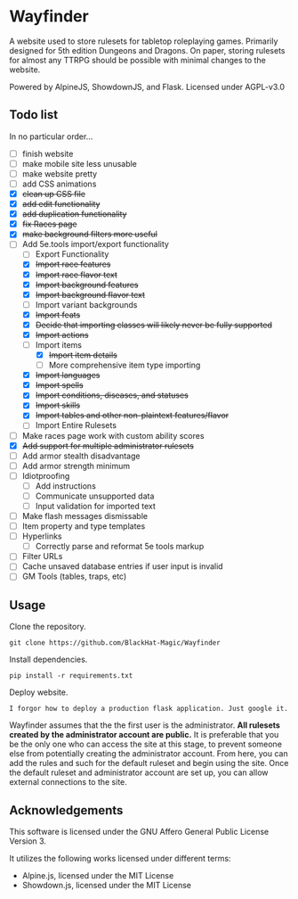 # Wayfinder

A website used to store rulesets for tabletop roleplaying games. Primarily designed for 5th edition Dungeons and Dragons. On paper, storing rulesets for almost any TTRPG should be possible with minimal changes to the website.

Powered by AlpineJS, ShowdownJS, and Flask.
Licensed under AGPL-v3.0

## Todo list

In no particular order...

 - [ ] finish website
 - [ ] make mobile site less unusable
 - [ ] make website pretty
 - [ ] add CSS animations
 - [x] ~~clean up CSS file~~
 - [X] ~~add edit functionality~~
 - [X] ~~add duplication functionality~~
 - [x] ~~fix Races page~~
 - [x] ~~make background filters more useful~~
 - [ ] Add 5e.tools import/export functionality
     - [ ] Export Functionality
     - [X] ~~Import race features~~
     - [X] ~~Import race flavor text~~
     - [X] ~~Import background features~~
     - [X] ~~Import background flavor text~~
     - [ ] Import variant backgrounds
     - [X] ~~Import feats~~
     - [X] ~~Decide that importing classes will likely never be fully supported~~
     - [X] ~~Import actions~~
     - [ ] Import items
         - [X] ~~Import item details~~
         - [ ] More comprehensive item type importing
     - [X] ~~Import languages~~
     - [X] ~~Import spells~~
     - [X] ~~Import conditions, diseases, and statuses~~
     - [X] ~~Import skills~~
     - [X] ~~Import tables and other non-plaintext features/flavor~~
     - [ ] Import Entire Rulesets
 - [ ] Make races page work with custom ability scores
 - [x] ~~Add support for multiple administrator rulesets~~
 - [ ] Add armor stealth disadvantage
 - [ ] Add armor strength minimum
 - [ ] Idiotproofing
     - [ ] Add instructions
     - [ ] Communicate unsupported data
     - [ ] Input validation for imported text
 - [ ] Make flash messages dismissable
 - [ ] Item property and type templates
 - [ ] Hyperlinks
     - [ ] Correctly parse and reformat 5e tools markup
 - [ ] Filter URLs
 - [ ] Cache unsaved database entries if user input is invalid
 - [ ] GM Tools (tables, traps, etc)

## Usage

Clone the repository.

```git clone https://github.com/BlackHat-Magic/Wayfinder```

Install dependencies.

```pip install -r requirements.txt```

Deploy website.

```I forgor how to deploy a production flask application. Just google it.```

Wayfinder assumes that the the first user is the administrator. **All rulesets created by the administrator account are public.** It is preferable that you be the only one who can access the site at this stage, to prevent someone else from potentially creating the administrator account. From here, you can add the rules and such for the default ruleset and begin using the site. Once the default ruleset and administrator account are set up, you can allow external connections to the site.

## Acknowledgements

This software is licensed under the GNU Affero General Public License Version 3.

It utilizes the following works licensed under different terms:

 - Alpine.js, licensed under the MIT License
 - Showdown.js, licensed under the MIT License